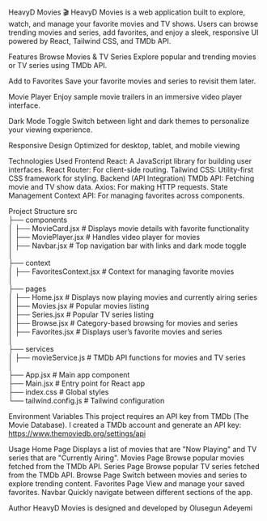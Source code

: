 HeavyD Movies 🎬
HeavyD Movies is a web application built to explore, watch, and manage your favorite movies and TV shows. Users can browse trending movies and series, add favorites, and enjoy a sleek, responsive UI powered by React, Tailwind CSS, and TMDb API.

Features
Browse Movies & TV Series
 Explore popular and trending movies or TV series using TMDb API.


Add to Favorites
 Save your favorite movies and series to revisit them later.


Movie Player
 Enjoy sample movie trailers in an immersive video player interface.


Dark Mode Toggle
 Switch between light and dark themes to personalize your viewing experience.


Responsive Design
 Optimized for desktop, tablet, and mobile viewing

Technologies Used
Frontend
React: A JavaScript library for building user interfaces.
React Router: For client-side routing.
Tailwind CSS: Utility-first CSS framework for styling.
Backend (API Integration)
TMDb API: Fetching movie and TV show data.
Axios: For making HTTP requests.
State Management
Context API: For managing favorites across components.

Project Structure
src  
├── components  
│   ├── MovieCard.jsx       # Displays movie details with favorite functionality  
│   ├── MoviePlayer.jsx     # Handles video player for movies  
│   ├── Navbar.jsx          # Top navigation bar with links and dark mode toggle  
│  
├── context  
│   ├── FavoritesContext.jsx # Context for managing favorite movies  
│  
├── pages  
│   ├── Home.jsx            # Displays now playing movies and currently airing series  
│   ├── Movies.jsx          # Popular movies listing  
│   ├── Series.jsx          # Popular TV series listing  
│   ├── Browse.jsx          # Category-based browsing for movies and series  
│   ├── Favorites.jsx       # Displays user’s favorite movies and series  
│  
├── services  
│   ├── movieService.js     # TMDb API functions for movies and TV series  
│  
├── App.jsx                 # Main app component  
├── Main.jsx                # Entry point for React app  
├── index.css               # Global styles  
└── tailwind.config.js      # Tailwind configuration  


Environment Variables
This project requires an API key from TMDb (The Movie Database).
I created a TMDb account and generate an API key:
 https://www.themoviedb.org/settings/api



Usage
Home Page
Displays a list of movies that are "Now Playing" and TV series that are "Currently Airing".
Movies Page
Browse popular movies fetched from the TMDb API.
Series Page
Browse popular TV series fetched from the TMDb API.
Browse Page
Switch between movies and series to explore trending content.
Favorites Page
View and manage your saved favorites.
Navbar
Quickly navigate between different sections of the app.

Author
HeavyD Movies is designed and developed by Olusegun Adeyemi